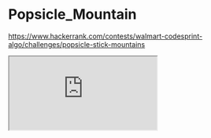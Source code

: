 # Popsicle_Mountain
https://www.hackerrank.com/contests/walmart-codesprint-algo/challenges/popsicle-stick-mountains
<iframe src="https://www.hackerrank.com/contests/walmart-codesprint-algo/challenges/popsicle-stick-mountains"></iframe>
